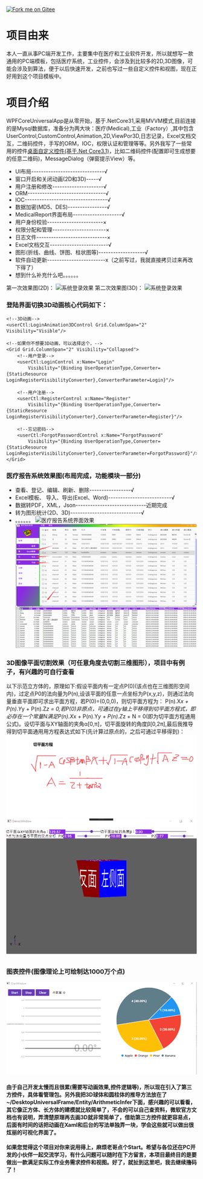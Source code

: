 [![Fork me on Gitee](https://gitee.com/ChanceZXY/DesktopCustomControl/widgets/widget_3.svg)](https://gitee.com/ChanceZXY/DesktopCustomControl)
# 项目由来
本人一直从事PC端开发工作，主要集中在医疗和工业软件开发，所以就想写一款通用的PC端模板，包括医疗系统，工业控件，会涉及到比较多的2D,3D图像，可能会涉及到算法，便于以后快速开发，之前也写过一些自定义控件和视图，现在正好用到这个项目模板中。
# 项目介绍
WPFCoreUniversalApp是从零开始，基于.NetCore31,采用MVVM模式,目前连接的是Mysql数据库，准备分为两大块：医疗(Medical),工业（Factory）,其中包含UserControl,CustomControl,Animation,2D,ViewPor3D,日志记录，Excel文档交互，二维码控件，手写的ORM，IOC，权限认证和管理等等。另外我写了一些常用的控件[桌面自定义控件(基于.Net Core3.1)](https://gitee.com/ChanceZXY/DesktopCustomControl)，比如二维码控件(配置即可生成想要的任意二维码)，MessageDialog（弹窗提示View）等。

- UI布局------------------------------√
- 窗口开启和关闭动画(2D和3D)-----√
- 用户注册和修改---------------------√
- ORM--------------------------------√
- IOC----------------------------------√
- 数据加密(MD5、DES)----------------√
- MedicalReport界面布局--------------------√
- 用户身份校验-----------------------×
- 权限分配和管理----------------------×
- 日志文件-----------------------------×
- Excel文档交互------------------------√
- 图形(折线、曲线、饼图、柱状图等)-------------------√
- 软件自动更新------------------------x（之前写过，我就直接拷贝过来再改下得了）
- 想到什么补充什么吧。。。。。。

第一次效果图(2D)：
![系统登录效果](DesktopUniversalFrame/Resource/Effect/Login.gif)
第二次效果图(3D)：
![系统登录效果](DesktopUniversalFrame/Resource/Effect/Login3D.gif)

### 登陆界面切换3D动画核心代码如下：
```
<!--3D动画-->
<userCtl:LoginAnimation3DControl Grid.ColumnSpan="2" Visibility="Visible"/>

<!--如果你不想要3D动画，可以选择这个，-->
<Grid Grid.ColumnSpan="2" Visibility="Collapsed">
    <!--用户登录-->
    <userCtl:LoginControl x:Name="Login"
        Visibility="{Binding UserOperationType,Converter={StaticResource LoginRegisterVisibilityConverter},ConverterParameter=Login}"/>

    <!--用户注册-->
    <userCtl:RegisterControl x:Name="Register" 
        Visibility="{Binding UserOperationType,Converter={StaticResource LoginRegisterVisibilityConverter},ConverterParameter=Register}"/>

    <!--忘记密码-->
    <userCtl:ForgotPasswordControl x:Name="ForgotPassword" 
        Visibility="{Binding UserOperationType,Converter={StaticResource LoginRegisterVisibilityConverter},ConverterParameter=ForgotPassword}"/>
</Grid>
```
### 医疗报告系统效果图(布局完成，功能模块一部分)
- 查看、登记、编辑、刷新、删除-----------------√
- Excel模板、 导入、导出(Excel、Word)--------------------------√
- 数据转PDF，XML，Json-----------------------------近期完成
- 转为图形统计(2D、3D)-----------------------------√
- 。。。。。。
![医疗报告系统界面效果](DesktopUniversalFrame/Resource/Effect/MedicalPredium3.gif)
![医疗报告系统界面效果](DesktopUniversalFrame/Resource/Effect/effect1.png)

### 3D图像平面切割效果（可任意角度去切割三维图形），项目中有例子，有兴趣的可自行查看
以下示范立方体的，原理如下:假设平面内有一定点P(0)(该点也在三维图形空间内)，过定点P0的法向量为P(n),设该平面的任意一点坐标为P(x,y,z)，则通过法向量垂直平面即可求出平面方程，若P(0)=(0,0,0)，则切平面方程为：
P(n).X*x + P(n).Y*y + P(n).Z*z = 0,若P(0)非原点，可通过在y轴上平移得到切平面方程式，即必存在一个常量N满足P(n).X*x + P(n).Y*y + P(n).Z*z + N = 0(即为切平面方程通用公式)。设切平面与XY轴面的夹角α[0,π]，切平面旋转的角度β[0,2π],最后我推导得到切平面通用用方程表达式如下(先计算过原点的，之后可通过平移得到)：
![切平面通用方程式](DesktopUniversalFrame/Resource/Effect/planecutting.png)
![正方体](DesktopUniversalFrame/Resource/Effect/CubeCutting.gif)

### 图表控件(图像理论上可绘制达1000万个点)
![图表控件](DesktopUniversalFrame/Resource/Effect/Charts.gif)


#### 由于自己开发太慢而且很累(需要写动画效果,控件逻辑等)，所以现在引入了第三方控件，具体看管理包。另外我把3D球体和圆柱体的推导方法放在了~/DesktopUniversalFrame/Entity/ArithmeticInfer下面，感兴趣的可以看看，其它像正方体、长方体的建模就比较简单了，不会的可以自己查资料，微软官方文档也有说明，弄清楚原理再去画3D就非常简单了，借助第三方控件就更容易点，后面有时间的话把动画在Xaml和后台的写法单独弄一块，学会这些就可以做出很炫丽的可视化界面了。
#### 如果您觉得这个项目对你来说用得上，麻烦老哥点个Start。希望与各位还在PC开发的小伙伴一起交流学习，有什么问题可以随时在下方留言，本项目最终目的是要做出一款满足实际工作业务需求控件和视图。好了，就扯到这里吧，我去继续撸码了！
